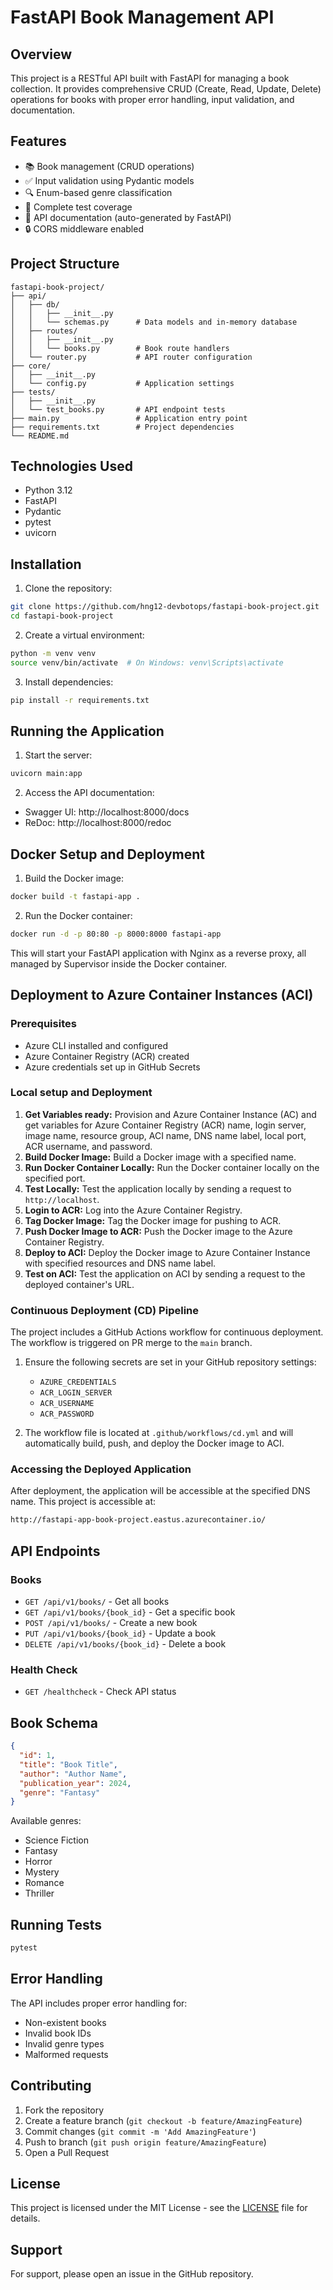# FastAPI Book Management API

## Overview

This project is a RESTful API built with FastAPI for managing a book collection. It provides comprehensive CRUD (Create, Read, Update, Delete) operations for books with proper error handling, input validation, and documentation.

## Features

- 📚 Book management (CRUD operations)
- ✅ Input validation using Pydantic models
- 🔍 Enum-based genre classification
- 🧪 Complete test coverage
- 📝 API documentation (auto-generated by FastAPI)
- 🔒 CORS middleware enabled

## Project Structure

```
fastapi-book-project/
├── api/
│   ├── db/
│   │   ├── __init__.py
│   │   └── schemas.py      # Data models and in-memory database
│   ├── routes/
│   │   ├── __init__.py
│   │   └── books.py        # Book route handlers
│   └── router.py           # API router configuration
├── core/
│   ├── __init__.py
│   └── config.py           # Application settings
├── tests/
│   ├── __init__.py
│   └── test_books.py       # API endpoint tests
├── main.py                 # Application entry point
├── requirements.txt        # Project dependencies
└── README.md
```

## Technologies Used

- Python 3.12
- FastAPI
- Pydantic
- pytest
- uvicorn

## Installation

1. Clone the repository:

```bash
git clone https://github.com/hng12-devbotops/fastapi-book-project.git
cd fastapi-book-project
```

2. Create a virtual environment:

```bash
python -m venv venv
source venv/bin/activate  # On Windows: venv\Scripts\activate
```

3. Install dependencies:

```bash
pip install -r requirements.txt
```

## Running the Application

1. Start the server:

```bash
uvicorn main:app
```

2. Access the API documentation:

- Swagger UI: http://localhost:8000/docs
- ReDoc: http://localhost:8000/redoc

## Docker Setup and Deployment

1. Build the Docker image:

```bash
docker build -t fastapi-app .
```

2. Run the Docker container:

```bash
docker run -d -p 80:80 -p 8000:8000 fastapi-app
```

This will start your FastAPI application with Nginx as a reverse proxy, all managed by Supervisor inside the Docker container.

## Deployment to Azure Container Instances (ACI)

### Prerequisites

- Azure CLI installed and configured
- Azure Container Registry (ACR) created
- Azure credentials set up in GitHub Secrets

### Local setup and Deployment

1. **Get Variables ready:** Provision and Azure Container Instance (AC) and get variables for Azure Container Registry (ACR) name, login server, image name, resource group, ACI name, DNS name label, local port, ACR username, and password.
2. **Build Docker Image:** Build a Docker image with a specified name.
3. **Run Docker Container Locally:** Run the Docker container locally on the specified port.
4. **Test Locally:** Test the application locally by sending a request to `http://localhost`.
5. **Login to ACR:** Log into the Azure Container Registry.
6. **Tag Docker Image:** Tag the Docker image for pushing to ACR.
7. **Push Docker Image to ACR:** Push the Docker image to the Azure Container Registry.
8. **Deploy to ACI:** Deploy the Docker image to Azure Container Instance with specified resources and DNS name label.
9. **Test on ACI:** Test the application on ACI by sending a request to the deployed container's URL.

### Continuous Deployment (CD) Pipeline

The project includes a GitHub Actions workflow for continuous deployment. The workflow is triggered on PR merge to the `main` branch.

1. Ensure the following secrets are set in your GitHub repository settings:
   - `AZURE_CREDENTIALS`
   - `ACR_LOGIN_SERVER`
   - `ACR_USERNAME`
   - `ACR_PASSWORD`

2. The workflow file is located at `.github/workflows/cd.yml` and will automatically build, push, and deploy the Docker image to ACI.

### Accessing the Deployed Application

After deployment, the application will be accessible at the specified DNS name. This project is accessible at:

```bash
http://fastapi-app-book-project.eastus.azurecontainer.io/
```

## API Endpoints

### Books

- `GET /api/v1/books/` - Get all books
- `GET /api/v1/books/{book_id}` - Get a specific book
- `POST /api/v1/books/` - Create a new book
- `PUT /api/v1/books/{book_id}` - Update a book
- `DELETE /api/v1/books/{book_id}` - Delete a book

### Health Check

- `GET /healthcheck` - Check API status

## Book Schema

```json
{
  "id": 1,
  "title": "Book Title",
  "author": "Author Name",
  "publication_year": 2024,
  "genre": "Fantasy"
}
```

Available genres:

- Science Fiction
- Fantasy
- Horror
- Mystery
- Romance
- Thriller

## Running Tests

```bash
pytest
```

## Error Handling

The API includes proper error handling for:

- Non-existent books
- Invalid book IDs
- Invalid genre types
- Malformed requests

## Contributing

1. Fork the repository
2. Create a feature branch (`git checkout -b feature/AmazingFeature`)
3. Commit changes (`git commit -m 'Add AmazingFeature'`)
4. Push to branch (`git push origin feature/AmazingFeature`)
5. Open a Pull Request

## License

This project is licensed under the MIT License - see the [LICENSE](LICENSE) file for details.

## Support

For support, please open an issue in the GitHub repository.
